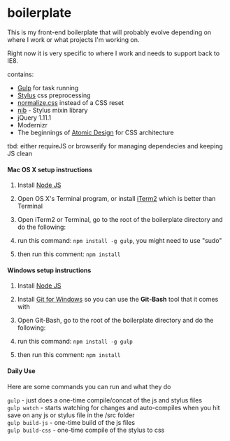 boilerplate
===========

This is my front-end boilerplate that will probably evolve depending on where I work or what projects I'm working on.  

Right now it is very specific to where I work and needs to support back to IE8.

contains:
 - [Gulp](http://gulpjs.com/) for task running
 - [Stylus](http://learnboost.github.io/stylus/) css preprocessing
 - [normalize.css](http://necolas.github.io/normalize.css/) instead of a CSS reset
 - [nib](http://visionmedia.github.io/nib/) - Stylus mixin library
 - jQuery 1.11.1
 - Modernizr
 - The beginnings of [Atomic Design](http://blog.groupbuddies.com/posts/32-our-css-sass-project-architecture-and-styleguide) for CSS architecture  
 

tbd: either requireJS or browserify for managing dependecies and keeping JS clean


#### Mac OS X setup instructions

1. Install [Node JS](http://nodejs.org/)

2. Open OS X's Terminal program, or install [iTerm2](http://www.iterm2.com/#/section/home) which is better than Terminal

3. Open iTerm2 or Terminal, go to the root of the boilerplate directory and do the following: 

4. run this command: ```npm install -g gulp```, you might need to use "sudo"

5. then run this comment: ```npm install```


#### Windows setup instructions

1. Install [Node JS](http://nodejs.org/)

2. Install [Git for Windows](http://git-scm.com/download/win) so you can use the **Git-Bash** tool that it comes with

3. Open Git-Bash, go to the root of the boilerplate directory and do the following: 

4. run this command: ```npm install -g gulp```

5. then run this comment: ```npm install```


#### Daily Use

Here are some commands you can run and what they do

```gulp```  - just does a one-time compile/concat of the js and stylus files  
```gulp watch``` - starts watching for changes and auto-compiles when you hit save on any js or stylus file in the /src folder  
```gulp build-js``` - one-time build of the js files  
```gulp build-css``` - one-time compile of the stylus to css  